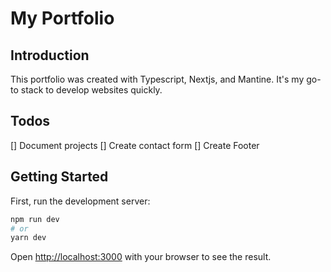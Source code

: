 # My Portfolio

## Introduction

This portfolio was created with Typescript, Nextjs, and Mantine. It's my go-to stack to develop websites quickly.

## Todos

[] Document projects
[] Create contact form
[] Create Footer

## Getting Started

First, run the development server:

```bash
npm run dev
# or
yarn dev
```

Open [http://localhost:3000](http://localhost:3000) with your browser to see the result.
